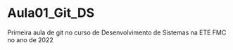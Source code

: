 # Aula01_Git_DS
Primeira aula de git no curso de Desenvolvimento de Sistemas na ETE FMC no ano de 2022
